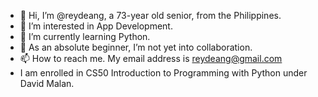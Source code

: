 - 👋 Hi, I’m @reydeang, a 73-year old senior, from the Philippines.
- 👀 I’m interested in App Development.
- 🌱 I’m currently learning Python.
- 💞️ As an absolute beginner, I’m not yet into collaboration. 
- 📫 How to reach me. My email address is reydeang@gmail.com
- I am enrolled in CS50 Introduction to Programming with Python under David Malan.
  

<!---
reydeang/reydeang is a ✨ special ✨ repository because its `README.md` (this file) appears on your GitHub profile.
You can click the Preview link to take a look at your changes.
--->
